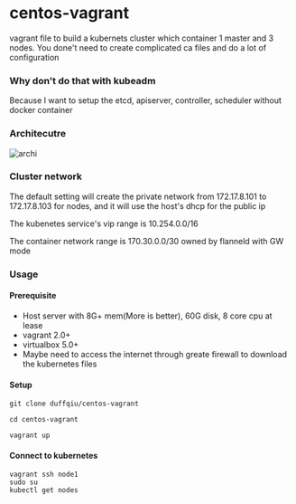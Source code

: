# centos-vagrant
vagrant file to build a kubernets cluster which container 1 master and 3 nodes. You done't need to create complicated ca files and do a lot of configuration

### Why don't do that with kubeadm

Because I want to setup the etcd, apiserver, controller, scheduler without docker container

### Architecutre

![archi](https://github.com/duffqiu/centos-vagrant/blob/master/pic/arch.png)


### Cluster network
The default setting will create the private network from 172.17.8.101 to 172.17.8.103 for nodes, and it will use the host's dhcp for the public ip

The kubenetes service's vip range is 10.254.0.0/16

The container network range is 170.30.0.0/30 owned by flanneld with GW mode

### Usage

#### Prerequisite
* Host server with 8G+ mem(More is better), 60G disk, 8 core cpu at lease
* vagrant 2.0+
* virtualbox 5.0+
* Maybe need to access the internet through greate firewall to download the kubernetes files

#### Setup
```
git clone duffqiu/centos-vagrant

cd centos-vagrant

vagrant up
```

#### Connect to kubernetes

```
vagrant ssh node1
sudo su
kubectl get nodes
```



